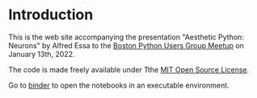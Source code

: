 # Introduction

This is the web site accompanying the presentation "Aesthetic Python: Neurons" by Alfred Essa to the [Boston Python Users Group Meetup](https://www.meetup.com/bostonpython/) on January 13th, 2022. 

The code is made freely available under Tthe [MIT Open Source License](https://opensource.org/licenses/MIT).

Go to [binder](https://mybinder.org/v2/gh/alfredessa/aes-notebooks/HEAD) to open the notebooks in an executable environment.